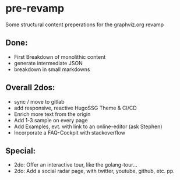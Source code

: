# pre-revamp
Some structural content preperations for the graphviz.org revamp

## Done:
- First Breakdown of monolithic content 
- generate intermediate JSON
- breakdown in small markdowns

## Overall 2dos:
- sync / move to gitlab
- add responsive, reactive HugoSSG Theme & CI/CD
- Enrich more text from the origin
- Add 1-3 sample on every page
- Add Examples, evt. with link to an online-editor (ask Stephen)
- Incorporate a FAQ-Cockpit with stackoverflow


## Special:
- 2do: Offer an interactive tour, like the golang-tour...  
- 2do: Add a social radar page, with twitter, youtube, github, etc. pp.  
